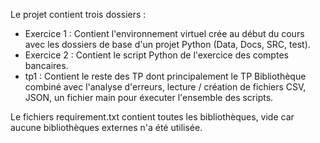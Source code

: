 Le projet contient trois dossiers :
  - Exercice 1 : Contient l'environnement virtuel crée au début du cours avec les dossiers de base d'un projet Python (Data, Docs, SRC, test).
  - Exercice 2 : Contient le script Python de l'exercice des comptes bancaires.
  - tp1 : Contient le reste des TP dont principalement le TP Bibliothèque combiné avec l'analyse d'erreurs, lecture / création de fichiers CSV, JSON, un fichier main pour éxecuter l'ensemble des scripts.

Le fichiers requirement.txt contient toutes les bibliothèques, vide car aucune bibliothèques externes n'a été utilisée.
